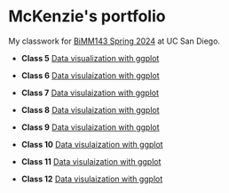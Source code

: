 # McKenzie's portfolio

My classwork for [BiMM143 Spring 2024](https://bioboot.github.io/bimm143_S24/) at UC San Diego.

- **Class 5** [Data visualization with ggplot](https://github.com/bioboot/bimm143/blob/main/class05/class05.pdf)

- **Class 6** [Data visulaization with ggplot]()

- **Class 7** [Data visulaization with ggplot]()

- **Class 8** [Data visulaization with ggplot]()

- **Class 9** [Data visulaization with ggplot]()

- **Class 10** [Data visulaization with ggplot]()

- **Class 11** [Data visulaization with ggplot]()

- **Class 12** [Data visulaization with ggplot]()
